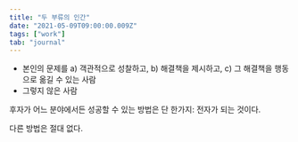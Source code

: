 ```yaml
---
title: "두 부류의 인간"
date: "2021-05-09T09:00:00.009Z"
tags: ["work"]
tab: "journal"
---
```


- 본인의 문제를 a) 객관적으로 성찰하고, b) 해결책을 제시하고, c) 그 해결책을 행동으로 옮길 수 있는 사람
- 그렇지 않은 사람

후자가 어느 분야에서든 성공할 수 있는 방법은 단 한가지: 전자가 되는 것이다.

다른 방법은 절대 없다.